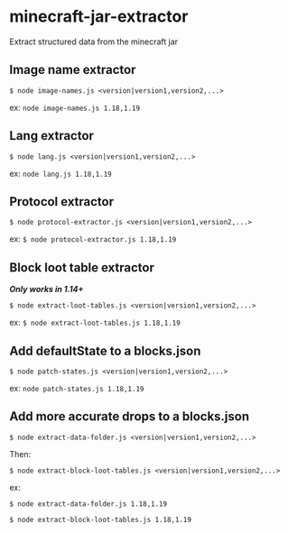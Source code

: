 # minecraft-jar-extractor

Extract structured data from the minecraft jar

## Image name extractor

```text
$ node image-names.js <version|version1,version2,...>
```

ex: `node image-names.js 1.18,1.19`

## Lang extractor

```text
$ node lang.js <version|version1,version2,...>
```

ex: `node lang.js 1.18,1.19`

## Protocol extractor

```text
$ node protocol-extractor.js <version|version1,version2,...>
```

ex: `$ node protocol-extractor.js 1.18,1.19`

## Block loot table extractor

**_Only works in 1.14+_**

```text
$ node extract-loot-tables.js <version|version1,version2,...>
```

ex: `$ node extract-loot-tables.js 1.18,1.19`

## Add defaultState to a blocks.json

```text
$ node patch-states.js <version|version1,version2,...>
```

ex: `node patch-states.js 1.18,1.19`

## Add more accurate drops to a blocks.json

```text
$ node extract-data-folder.js <version|version1,version2,...>
```

Then:

```text
$ node extract-block-loot-tables.js <version|version1,version2,...>
```

ex:

`$ node extract-data-folder.js 1.18,1.19`

`$ node extract-block-loot-tables.js 1.18,1.19`
